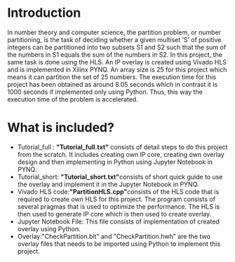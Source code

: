 # Introduction
In number theory and computer science, the partition problem, or number partitioning, is the task of deciding whether a given multiset ‘S’ of positive integers can be partitioned into two subsets S1 and S2 such that the sum of the numbers in S1 equals the sum of the numbers in S2. In this project, the same task is done using the HLS. An IP overlay is created using Vivado HLS and is implemented in Xilinx PYNQ. An array size is 25 for this project which means it can partition the set of 25 numbers. The execution time for this project has been obtained as around 8.05 seconds which in contrast it is 1000 seconds if implemented only using Python. Thus, this way the execution time of the problem is accelerated.

# What is included?
* Tutorial_full : <b>"Tutorial_full.txt"</b> consists of detail steps to do this project from the scratch. It includes creating own IP core, creating own overlay design and then implementing in Python using Jupyter Notebook in PYNQ.
* Tutorial_short: <b>"Tutorial_short.txt"</b>consists of short quick guide to use the overlay and implement it in the Jupyter Notebook in PYNQ.
* Vivado HLS code:<b>"PartitionHLS.cpp"</b>consists of the HLS code that is required to create own HLS for this project. The program consists of several pragmas that is used to optimize the performance. The HLS is then used to generate IP core which is then used to create overlay.
* Jupyter Notebook File: This file consists of implementation of created overlay using Python. 
* Overlay:"CheckPartition.bit" and "CheckPartition.hwh" are the two overlay files that needs to be imported using Python to implement this project. 
